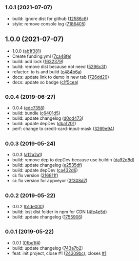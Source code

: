 ## <small>1.0.1 (2021-07-07)</small>

* build: ignore dist for github ([12586c6](https://github.com/scrum/vue-restricted-input/commit/12586c6))
* style: remove console log ([7186405](https://github.com/scrum/vue-restricted-input/commit/7186405))



## 1.0.0 (2021-07-07)

* 1.0.0 ([ab1f381](https://github.com/scrum/vue-restricted-input/commit/ab1f381))
* Create funding.yml ([7ca48fe](https://github.com/scrum/vue-restricted-input/commit/7ca48fe))
* build: add lock ([1632379](https://github.com/scrum/vue-restricted-input/commit/1632379))
* build: remove dist because not need ([5296c3f](https://github.com/scrum/vue-restricted-input/commit/5296c3f))
* refactor: to ts and build ([c484b6a](https://github.com/scrum/vue-restricted-input/commit/c484b6a))
* docs: update link to demo in new tab ([726dd20](https://github.com/scrum/vue-restricted-input/commit/726dd20))
* docs: update xo badge ([c1f5cea](https://github.com/scrum/vue-restricted-input/commit/c1f5cea))



## <small>0.0.4 (2019-06-27)</small>

* 0.0.4 ([edc7358](https://github.com/scrum/vue-restricted-input/commit/edc7358))
* build: bundle ([c6401d5](https://github.com/scrum/vue-restricted-input/commit/c6401d5))
* build: update changelog ([d0cd473](https://github.com/scrum/vue-restricted-input/commit/d0cd473))
* build: update depDev ([dba1201](https://github.com/scrum/vue-restricted-input/commit/dba1201))
* perf: change to credit-card-input-mask ([3269e94](https://github.com/scrum/vue-restricted-input/commit/3269e94))



## <small>0.0.3 (2019-05-24)</small>

* 0.0.3 ([a12a2a1](https://github.com/scrum/vue-restricted-input/commit/a12a2a1))
* build: remove dep to depDev because use buildin ([da92d8d](https://github.com/scrum/vue-restricted-input/commit/da92d8d))
* build: update changelog ([e2535df](https://github.com/scrum/vue-restricted-input/commit/e2535df))
* build: update depDev ([ca432d6](https://github.com/scrum/vue-restricted-input/commit/ca432d6))
* ci: fix version ([216811f](https://github.com/scrum/vue-restricted-input/commit/216811f))
* ci: fix version for appveyor ([3f308d7](https://github.com/scrum/vue-restricted-input/commit/3f308d7))



## <small>0.0.2 (2019-05-22)</small>

* 0.0.2 ([b1de000](https://github.com/scrum/vue-restricted-input/commit/b1de000))
* build: lost dist folder in npm for CDN ([4fe4e5d](https://github.com/scrum/vue-restricted-input/commit/4fe4e5d))
* build: update changelog ([1755906](https://github.com/scrum/vue-restricted-input/commit/1755906))



## <small>0.0.1 (2019-05-22)</small>

* 0.0.1 ([0fbe1f4](https://github.com/scrum/vue-restricted-input/commit/0fbe1f4))
* build: update changelog ([743a7b2](https://github.com/scrum/vue-restricted-input/commit/743a7b2))
* feat: init project, close #1 ([24309bc](https://github.com/scrum/vue-restricted-input/commit/24309bc)), closes [#1](https://github.com/scrum/vue-restricted-input/issues/1)



